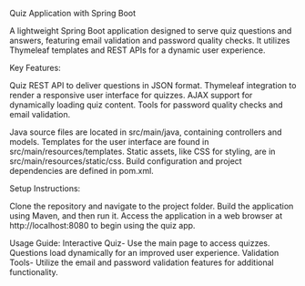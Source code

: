 Quiz Application with Spring Boot

A lightweight Spring Boot application designed to serve quiz questions and answers, featuring email validation and password quality checks. It utilizes Thymeleaf templates and REST APIs for a dynamic user experience.

Key Features:

Quiz REST API to deliver questions in JSON format.
Thymeleaf integration to render a responsive user interface for quizzes.
AJAX support for dynamically loading quiz content.
Tools for password quality checks and email validation.


Java source files are located in src/main/java, containing controllers and models.
Templates for the user interface are found in src/main/resources/templates.
Static assets, like CSS for styling, are in src/main/resources/static/css.
Build configuration and project dependencies are defined in pom.xml.

Setup Instructions:

Clone the repository and navigate to the project folder.
Build the application using Maven, and then run it.
Access the application in a web browser at http://localhost:8080 to begin using the quiz app.

Usage Guide:
Interactive Quiz-
Use the main page to access quizzes. Questions load dynamically for an improved user experience.
Validation Tools-
Utilize the email and password validation features for additional functionality.
